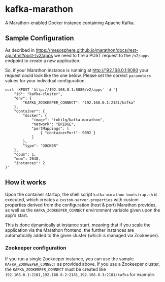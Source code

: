 # kafka-marathon

A Marathon-enabled Docker instance containing Apache Kafka.

## Sample Configuration

As decribed in https://mesosphere.github.io/marathon/docs/rest-api.html#post-/v2/apps we need to fire a POST request to the `/v2/apps` endpoint to create a new application.

So, if your Marathon instance is running at http://192.168.0.1:8080 your request could look like the one below. Please set the correct `parameters` values for your individual configuration.

```
curl -XPOST 'http://192.168.0.1:8080/v2/apps' -d '{
    "id": "kafka-cluster",
    "env": {
        "KAFKA_ZOOKEEPER_CONNECT": "192.168.0.1:2181/kafka"
    },
    "container": {
        "docker": {
            "image": "tobilg/kafka-marathon",
            "network": "BRIDGE",
            "portMappings": [
                { "containerPort": 9092 }
            ]
        },
        "type": "DOCKER"
    },
    "cpus": 1,
    "mem": 2048,
    "instances": 2
}'
```

## How it works

Upon the container startup, the shell script `kafka-marathon-bootstrap.sh` is executed, which creates a `custom-server.properties` with custom properties derived from the configuration (host & port) Marathon provides, as well as the `KAFKA_ZOOKEEPER_CONNECT` environment variable given upon the app's start.

This is done dynamically at instance start, meaning that if you scale the application via the Marathon frontend, the further instances are automatically added to the given cluster (which is managed via Zookeeper).

### Zookeeper configuration

If you run a single Zookeeper instance, you can use the sample `KAFKA_ZOOKEEPER_CONNECT` as provided above. If you use a Zookeeper cluster, the `KAFKA_ZOOKEEPER_CONNECT` must be created like 
`192.168.0.1:2181,192.168.0.2:2181,192.168.0.3:2181/kafka` for example.